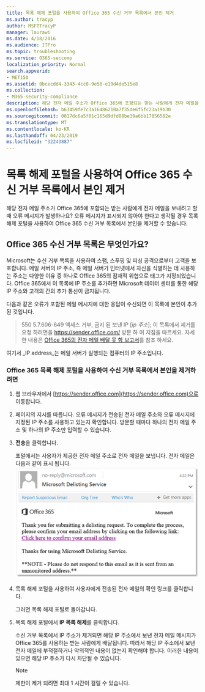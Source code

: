 ```yaml
---
title: 목록 해제 포털을 사용하여 Office 365 수신 거부 목록에서 본인 제거
ms.author: tracyp
author: MSFTTracyP
manager: laurawi
ms.date: 4/18/2016
ms.audience: ITPro
ms.topic: troubleshooting
ms.service: O365-seccomp
localization_priority: Normal
search.appverid:
- MET150
ms.assetid: 0bcecdd4-3343-4cc0-9e58-e19d4de515e8
ms.collection:
- M365-security-compliance
description: 해당 전자 메일 주소가 Office 365에 포함되는 받는 사람에게 전자 메일을 보내려고 할 때 오류 메시지가 발생하나요? 오류 메시지가 표시되지 않아야 한다고 생각될 경우 목록 해제 포털을 사용하여 Office 365 수신 거부 목록에서 본인을 제거할 수 있습니다.
ms.openlocfilehash: b63459fe7c3a16486210a7f35de6f5fc23a19b30
ms.sourcegitcommit: 0017dc6a5f81c165d9dfd88be39a6bb17856582e
ms.translationtype: MT
ms.contentlocale: ko-KR
ms.lasthandoff: 04/23/2019
ms.locfileid: "32243887"
---
```

# <a name="use-the-delist-portal-to-remove-yourself-from-the-office-365-blocked-senders-list"></a>목록 해제 포털을 사용하여 Office 365 수신 거부 목록에서 본인 제거

해당 전자 메일 주소가 Office 365에 포함되는 받는 사람에게 전자 메일을 보내려고 할 때 오류 메시지가 발생하나요? 오류 메시지가 표시되지 않아야 한다고 생각될 경우 목록 해제 포털을 사용하여 Office 365 수신 거부 목록에서 본인을 제거할 수 있습니다.
  
## <a name="what-is-the-office-365-blocked-senders-list"></a>Office 365 수신 거부 목록은 무엇인가요?

Microsoft는 수신 거부 목록을 사용하여 스팸, 스푸핑 및 피싱 공격으로부터 고객을 보호합니다. 메일 서버의 IP 주소, 즉 메일 서버가 인터넷에서 자신을 식별하는 데 사용하는 주소는 다양한 이유 중 하나로 Office 365의 잠재적 위협으로 태그가 지정되었습니다. Office 365에서 이 목록에 IP 주소를 추가하면 Microsoft 데이터 센터를 통한 해당 IP 주소와 고객의 간의 추가 통신이 금지됩니다.
  
다음과 같은 오류가 포함된 메일 메시지에 대한 응답이 수신되면 이 목록에 본인이 추가된 것입니다.
  
> 550 5.7.606-649 액세스 거부, 금지 된 보낸 IP [_ip 주소_]; 이 목록에서 제거를 요청 하려면을 https://sender.office.com/ 방문 하 여 지침을 따르세요. 자세한 내용은 [Office 365의 전자 메일 배달 못 함 보고서](http://go.microsoft.com/fwlink/?LinkID=526653)를 참조 하세요.
  
여기서  _IP address_는 메일 서버가 실행되는 컴퓨터의 IP 주소입니다. 
  
### <a name="to-use-the-office-365-delist-portal-to-remove-yourself-from-the-blocked-senders-list"></a>Office 365 목록 해제 포털을 사용하여 수신 거부 목록에서 본인을 제거하려면

1. 웹 브라우저에서 [https://sender.office.com](https://sender.office.com)으로 이동합니다.
    
2. 페이지의 지시를 따릅니다. 오류 메시지가 전송된 전자 메일 주소와 오류 메시지에 지정된 IP 주소를 사용하고 있는지 확인합니다. 방문할 때마다 하나의 전자 메일 주소 및 하나의 IP 주소만 입력할 수 있습니다.
    
3. **전송**을 클릭합니다.
    
    포털에서는 사용자가 제공한 전자 메일 주소로 전자 메일을 보냅니다. 전자 메일은 다음과 같이 표시 됩니다. ![목록 해제 포털을 통해 요청을 제출할 때 받는 전자 메일의 스크린샷](media/bf13e4f7-f68c-4e46-baa7-b6ab4cfc13f3.png)
  
4. 목록 해제 포털을 사용하여 사용자에게 전송된 전자 메일의 확인 링크를 클릭합니다.
    
    그러면 목록 해제 포털로 돌아갑니다.
    
5. 목록 해제 포털에서 **IP 목록 해제**를 클릭합니다.
    
    수신 거부 목록에서 IP 주소가 제거되면 해당 IP 주소에서 보낸 전자 메일 메시지가 Office 365를 사용하는 받는 사람에게 배달됩니다. 따라서 해당 IP 주소에서 보낸 전자 메일에 부적절하거나 악의적인 내용이 없는지 확인해야 합니다. 이러한 내용이 있으면 해당 IP 주소가 다시 차단될 수 있습니다.
    
    > [!NOTE]
    > 제한이 제거 되려면 최대 1 시간이 걸릴 수 있습니다.

